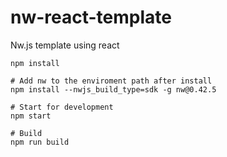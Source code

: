 # nw-react-template
Nw.js template using react

```
npm install

# Add nw to the enviroment path after install
npm install --nwjs_build_type=sdk -g nw@0.42.5

# Start for development
npm start

# Build
npm run build
```
